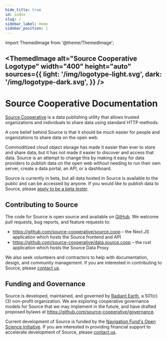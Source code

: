 ```yaml
---
hide_title: true
id: index
slug: /
sidebar_label: Home
sidebar_position: 1
---
```


import ThemedImage from '@theme/ThemedImage';

<ThemedImage
  alt="Source Cooperative Logotype"
  width="400"
  height="auto"
  sources={{
    light: '/img/logotype-light.svg',
    dark: '/img/logotype-dark.svg',
  }}
/>
---

# Source Cooperative Documentation

[Source Cooperative](https://source.coop) is a data publishing utility that allows trusted organizations and individuals to share data using standard HTTP methods.

A core belief behind Source is that it should be much easier for people and organizations to share data on the open web.

Commoditized cloud object storage has made it easier than ever to store and share data, but it has not made it easier to discover and access that data. Source is an attempt to change this by making it easy for data providers to publish data on the open web without needing to run their own server, create a data portal, an API, or a dashboard. 

Source is currently in beta, but all data hosted in Source is available to the public and can be accessed by anyone. If you would like to publish data to Source, please [apply to be a beta tester](https://forms.gle/4weS1hkRjZhQLoPE9).

## Contributing to Source

The code for Source is open source and available on [GitHub](https://github.com/source-cooperative/). We welcome pull requests, bug reports, and feature requests to:

- https://github.com/source-cooperative/source.coop – the Next.JS application which hosts the Source frontend and API
- https://github.com/source-cooperative/data.source.coop – the rust application which hosts the Source Data Proxy

We also seek volunteers and contractors to help with documentation, design, and community management. If you are interested in contributing to Source, please [contact us](mailto:hello@source.coop).

## Funding and Governance  

Source is developed, maintained, and governed by [Radiant Earth](https://radiant.earth), a 501(c)(3) non-profit organization. We are exploring cooperative governance models for Source that we may implement in the future, and have drafted proposed bylaws at https://github.com/source-cooperative/governance.

Current development of Source is funded by the [Navigation Fund's Open Science Initiative](https://www.navigation.org/grants/open-science). If you are interested in providing financial support to accelerate development of Source, please [contact us](mailto:hello@source.coop).